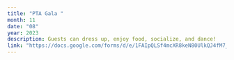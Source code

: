 ```yaml
---
title: "PTA Gala "
month: 11
date: "08"
year: 2023
description: Guests can dress up, enjoy food, socialize, and dance!
link: "https://docs.google.com/forms/d/e/1FAIpQLSf4mcXR8keN80UlkQJ4fM7_ir_QphIHjw-T9iCmVVSGEFgFFw/viewform?usp=sf_link"
---
```

